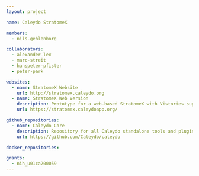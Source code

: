 ```yaml
---
layout: project

name: Caleydo StratomeX

members:
  - nils-gehlenborg

collaborators:
  - alexander-lex
  - marc-streit
  - hanspeter-pfister
  - peter-park

websites:
  - name: StratomeX Website
    url: http://stratomex.caleydo.org
  - name: StratomeX Web Version
    description: Prototype for a web-based StratomeX with Vistories support.
    url: https://stratomex.caleydoapp.org/

github_repositories:
  - name: Caleydo Core
    description: Repository for all Caleydo standalone tools and plugins.
    url: https://github.com/Caleydo/caleydo

docker_repositories:

grants:
  - nih_u01ca200059
---
```



